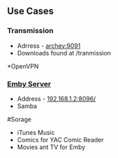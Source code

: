 <!-- --- title: Archey -->
  

## Use Cases  
### Transmission  
* Adrress - [archey:9091 ](http://archey:9091/transmission/web/#upload )  
* Downloads found at /tranmission


*OpenVPN  
### [Emby Server](/Archey/Emby)
* Address - [192.168.1.2:8096/](http://192.168.1.2:8096/web/home.html)  
* Samba  

#Sorage  
* iTunes Music  
* Comics for YAC Comic Reader  
* Movies ant TV for Emby  